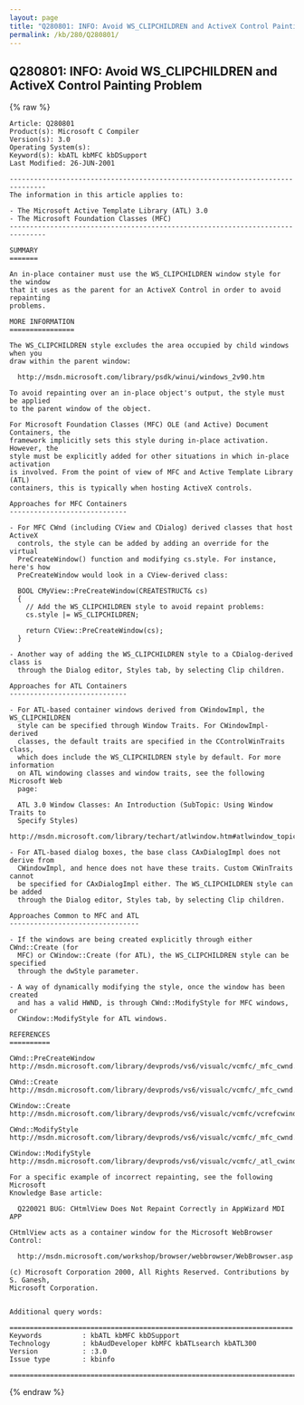 ```yaml
---
layout: page
title: "Q280801: INFO: Avoid WS_CLIPCHILDREN and ActiveX Control Painting Problem"
permalink: /kb/280/Q280801/
---
```


## Q280801: INFO: Avoid WS_CLIPCHILDREN and ActiveX Control Painting Problem

{% raw %}

	Article: Q280801
	Product(s): Microsoft C Compiler
	Version(s): 3.0
	Operating System(s): 
	Keyword(s): kbATL kbMFC kbDSupport
	Last Modified: 26-JUN-2001
	
	-------------------------------------------------------------------------------
	The information in this article applies to:
	
	- The Microsoft Active Template Library (ATL) 3.0 
	- The Microsoft Foundation Classes (MFC) 
	-------------------------------------------------------------------------------
	
	SUMMARY
	=======
	
	An in-place container must use the WS_CLIPCHILDREN window style for the window
	that it uses as the parent for an ActiveX Control in order to avoid repainting
	problems.
	
	MORE INFORMATION
	================
	
	The WS_CLIPCHILDREN style excludes the area occupied by child windows when you
	draw within the parent window:
	
	  http://msdn.microsoft.com/library/psdk/winui/windows_2v90.htm
	
	To avoid repainting over an in-place object's output, the style must be applied
	to the parent window of the object.
	
	For Microsoft Foundation Classes (MFC) OLE (and Active) Document Containers, the
	framework implicitly sets this style during in-place activation. However, the
	style must be explicitly added for other situations in which in-place activation
	is involved. From the point of view of MFC and Active Template Library (ATL)
	containers, this is typically when hosting ActiveX controls.
	
	Approaches for MFC Containers
	-----------------------------
	
	- For MFC CWnd (including CView and CDialog) derived classes that host ActiveX
	  controls, the style can be added by adding an override for the virtual
	  PreCreateWindow() function and modifying cs.style. For instance, here's how
	  PreCreateWindow would look in a CView-derived class:
	
	  BOOL CMyView::PreCreateWindow(CREATESTRUCT& cs)
	  {
	  	// Add the WS_CLIPCHILDREN style to avoid repaint problems:
	  	cs.style |= WS_CLIPCHILDREN;
	
	  	return CView::PreCreateWindow(cs);
	  }
	
	- Another way of adding the WS_CLIPCHILDREN style to a CDialog-derived class is
	  through the Dialog editor, Styles tab, by selecting Clip children.
	
	Approaches for ATL Containers
	-----------------------------
	
	- For ATL-based container windows derived from CWindowImpl, the WS_CLIPCHILDREN
	  style can be specified through Window Traits. For CWindowImpl-derived
	  classes, the default traits are specified in the CControlWinTraits class,
	  which does include the WS_CLIPCHILDREN style by default. For more information
	  on ATL windowing classes and window traits, see the following Microsoft Web
	  page:
	
	  ATL 3.0 Window Classes: An Introduction (SubTopic: Using Window Traits to
	  Specify Styles)
	  http://msdn.microsoft.com/library/techart/atlwindow.htm#atlwindow_topic13
	
	- For ATL-based dialog boxes, the base class CAxDialogImpl does not derive from
	  CWindowImpl, and hence does not have these traits. Custom CWinTraits cannot
	  be specified for CAxDialogImpl either. The WS_CLIPCHILDREN style can be added
	  through the Dialog editor, Styles tab, by selecting Clip children.
	
	Approaches Common to MFC and ATL
	--------------------------------
	
	- If the windows are being created explicitly through either CWnd::Create (for
	  MFC) or CWindow::Create (for ATL), the WS_CLIPCHILDREN style can be specified
	  through the dwStyle parameter.
	
	- A way of dynamically modifying the style, once the window has been created
	  and has a valid HWND, is through CWnd::ModifyStyle for MFC windows, or
	  CWindow::ModifyStyle for ATL windows.
	
	REFERENCES
	==========
	
	CWnd::PreCreateWindow
	http://msdn.microsoft.com/library/devprods/vs6/visualc/vcmfc/_mfc_cwnd.3a3a.precreatewindow.htm
	
	CWnd::Create
	http://msdn.microsoft.com/library/devprods/vs6/visualc/vcmfc/_mfc_cwnd.3a3a.create.htm
	
	CWindow::Create
	http://msdn.microsoft.com/library/devprods/vs6/visualc/vcmfc/vcrefcwindowcreate.htm
	
	CWnd::ModifyStyle
	http://msdn.microsoft.com/library/devprods/vs6/visualc/vcmfc/_mfc_cwnd.3a3a.modifystyle.htm
	
	CWindow::ModifyStyle
	http://msdn.microsoft.com/library/devprods/vs6/visualc/vcmfc/_atl_cwindow.3a3a.modifystyle.htm
	
	For a specific example of incorrect repainting, see the following Microsoft
	Knowledge Base article:
	
	  Q220021 BUG: CHtmlView Does Not Repaint Correctly in AppWizard MDI APP
	
	CHtmlView acts as a container window for the Microsoft WebBrowser Control:
	
	  http://msdn.microsoft.com/workshop/browser/webbrowser/WebBrowser.asp
	
	(c) Microsoft Corporation 2000, All Rights Reserved. Contributions by S. Ganesh,
	Microsoft Corporation.
	
	
	Additional query words:
	
	======================================================================
	Keywords          : kbATL kbMFC kbDSupport 
	Technology        : kbAudDeveloper kbMFC kbATLsearch kbATL300
	Version           : :3.0
	Issue type        : kbinfo
	
	=============================================================================
	

{% endraw %}
